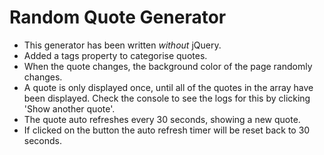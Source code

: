 # Random Quote Generator

* This generator has been written *without* jQuery.
* Added a tags property to categorise quotes.
* When the quote changes, the background color of the page randomly changes.
* A quote is only displayed once, until all of the quotes in the array have been displayed. Check the console to see the logs for this by clicking 'Show another quote'.
* The quote auto refreshes every 30 seconds, showing a new quote.
* If clicked on the button the auto refresh timer will be reset back to 30 seconds.